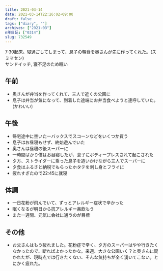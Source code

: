 ```yaml
---
title: 2021-03-14
date: 2021-03-14T22:26:02+09:00
draft: false
tags: ["diary", ""]
archives: ["2021-03"]
n年日記: ["0314"]
slug: 732549
---
```

7:30起床。寝過ごしてしまって、息子の朝食を奥さんが先に作ってくれた。(スミマセン)  
サンドイッチ, 寝不足のため眠い
## 午前
- 奥さんが弁当を作ってくれて、三人で近くの公園に
- 息子は弁当が気になって、到着した途端にお弁当食べようと連呼していた。(かわいい)
## 午後
- 帰宅途中に空いたーバックスでスコーンなどをいくつか買う
- 息子はお昼寝もせず、終始遊んでいた
- 奥さんは昼寝の後スーパーに
- 一時間ばかり僕はお昼寝したが、息子にボディープレスされて起こされた
- 夕方、ストライダーに乗った息子を追いかけながら三人でスーパーに
- 夕食はふるさと納税でもらったホタテを刺し身とフライに
- 疲れすぎたので22:45に就寝
## 体調
- 一日花粉が飛んでいて、ずっとアレルギー症状で辛かった
- 眠くなるが明日から抗アレルギー薬飲もう
- また一週間、元気に会社に通うのが目標
## その他
- お父さんはもう疲れました。花粉症で辛く、夕方のスーパーはやや行きたくなかったので、断ればよかったかな。来週、大きな公園いく？と奥さんに聞かれたが、現時点では行きたくない、そんな気持ちが全く湧いてこない。とにかく疲れた。